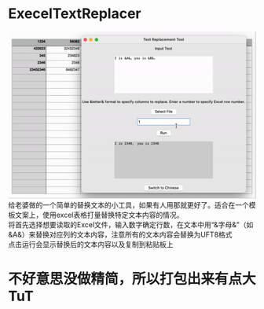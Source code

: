 # ExecelTextReplacer
![image](https://github.com/tianluoball/ExecelTextReplacer/blob/main/ezgif-1-ceb0825439.gif)  
给老婆做的一个简单的替换文本的小工具，如果有人用那就更好了。适合在一个模板文案上，使用excel表格打量替换特定文本内容的情况。  
将首先选择想要读取的Excel文件，输入数字确定行数，在文本中用“&字母&”（如&A&）来替换对应列的文本内容，注意所有的文本内容会替换为UFT8格式  
点击运行会显示替换后的文本内容以及复制到粘贴板上
# 不好意思没做精简，所以打包出来有点大TuT
